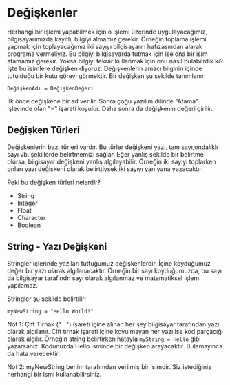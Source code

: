 # Değişkenler
Herhangi bir işlemi yapabilmek için o işlemi üzerinde uygulayacağımız, bilgisayarımızda kayıtlı, bilgiyi almamız gerekir. Örneğin toplama işlemi yapmak için toplayacağımız iki sayıyı bilgisayarın hafızasından alarak programa vermeliyiz. Bu bilgiyi bilgisayarda tutmak için ise ona bir isim atamamız gerekir. Yoksa bilgiyi tekrar kullanmak için onu nasıl bulabilrdik ki? İşte bu isimlere değişken diyoruz. Değişkenlerin amacı bilginin içinde tutulduğu bir kutu görevi görmektir.
Bir değişken şu şekilde tanımlanır:

`
DeğişkenAdı = DeğişkenDeğeri
`

İlk önce değişkene bir ad verilir. Sonra çoğu yazılım dilinde "Atama" işlevinde olan "=" işareti koyulur. Daha sonra da değişkenin değeri girilir.

## Değişken Türleri
Değişkenlerin bazı türleri vardır. Bu türler değişkeni yazı, tam sayı,ondalıklı sayı vb. şekillerde belirtmemizi sağlar. Eğer yanlış şekilde bir belirtme olursa, bilgisayar değişkeni yanlış algılayabilir. Örneğin iki sayıyı toplarken onları yazı değişkeni olarak belirttiysek iki sayıyı yan yana yazacaktır.

Peki bu değişken türleri nelerdir?
* String
* Integer
* Float
* Character
* Boolean

## String - Yazı Değişkeni
Stringler içlerinde yazıları tuttuğumuz değişkenlerdir. İçine koyduğumuz değer bir yazı olarak algılanacaktır. Örneğin bir sayı koyduğumuzda, bu sayı da bilgisayar tarafındn sayı olarak algılanmaz ve matematiksel işlem yapılamaz.

Stringler şu şekilde belirtilir:

`
myNewString = "Hello World!"
`

Not 1: Çift Tırnak ("   ") işareti içine alınan her şey bilgisayar tarafından yazı olarak algılanır. Çift tırnak işareti içine koyulmayan her yazı ise kod parçacığı olarak algılır. Örneğin string belirtirken hatayla ``` myString = Hello ``` gibi yazarsanız. Kodunuzda Hello isminde bir değişken arayacaktır. Bulamayınca da hata verecektir.

Not 2: myNewString benim tarafımdan verilmiş bir isimdir. Siz istediğiniz herhangi bir ismi kullanabilirsiniz.
